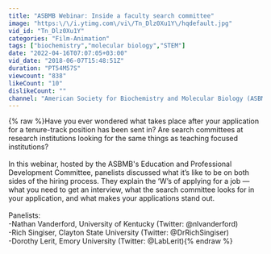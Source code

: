 ```yaml
---
title: "ASBMB Webinar: Inside a faculty search committee"
image: "https:\/\/i.ytimg.com\/vi\/Tn_Dlz0Xu1Y\/hqdefault.jpg"
vid_id: "Tn_Dlz0Xu1Y"
categories: "Film-Animation"
tags: ["biochemistry","molecular biology","STEM"]
date: "2022-04-16T07:07:05+03:00"
vid_date: "2018-06-07T15:48:51Z"
duration: "PT54M57S"
viewcount: "838"
likeCount: "10"
dislikeCount: ""
channel: "American Society for Biochemistry and Molecular Biology (ASBMB)"
---
```

{% raw %}Have you ever wondered what takes place after your application for a tenure-track position has been sent in? Are search committees at research institutions looking for the same things as teaching focused institutions? <br /><br />In this webinar, hosted by the ASBMB's Education and Professional Development Committee, panelists discussed what it’s like to be on both sides of the hiring process. They explain the ‘W’s of applying for a job — what you need to get an interview, what the search committee looks for in your application, and what makes your applications stand out.<br /><br />Panelists:<br />-Nathan Vanderford, University of Kentucky (Twitter: @nlvanderford)<br />-Rich Singiser, Clayton State University (Twitter: @DrRichSingiser)<br />-Dorothy Lerit, Emory University (Twitter: @LabLerit){% endraw %}
